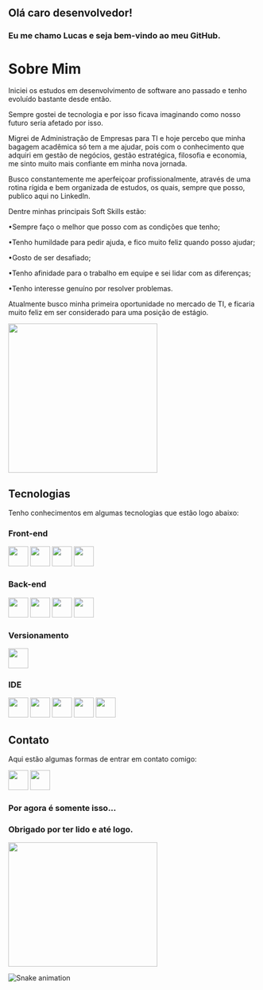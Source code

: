 ## Olá caro desenvolvedor!
### Eu me chamo Lucas e seja bem-vindo ao meu GitHub.
# Sobre Mim
Iniciei os estudos em desenvolvimento de software ano passado e tenho evoluído bastante desde então.

Sempre gostei de tecnologia e por isso ficava imaginando como nosso futuro seria afetado por isso.

Migrei de Administração de Empresas para TI e hoje percebo que minha bagagem acadêmica só tem a me ajudar, pois com o conhecimento que adquiri em gestão de negócios, gestão estratégica, filosofia e economia, me sinto muito mais confiante em minha nova jornada.

Busco constantemente me aperfeiçoar profissionalmente, através de uma rotina rígida e bem organizada de estudos, os quais, sempre que posso, publico aqui no LinkedIn.

Dentre minhas principais Soft Skills estão:

•Sempre faço o melhor que posso com as condições que tenho;

•Tenho humildade para pedir ajuda, e fico muito feliz quando posso ajudar;

•Gosto de ser desafiado;

•Tenho afinidade para o trabalho em equipe e sei lidar com as diferenças;

•Tenho interesse genuíno por resolver problemas.

Atualmente busco minha primeira oportunidade no mercado de TI, e ficaria muito feliz em ser considerado para uma posição de estágio.

<img src="https://c.tenor.com/5ry-200hErMAAAAd/hacker-hacker-man.gif" width="300" height="300">

## Tecnologias
Tenho conhecimentos em algumas tecnologias que estão logo abaixo:
### Front-end
<img src="https://cdn.jsdelivr.net/gh/devicons/devicon/icons/html5/html5-original.svg" width="40" height="40"/> <img src="https://cdn.jsdelivr.net/gh/devicons/devicon/icons/css3/css3-original.svg" width="40" height="40" /> <img src="https://cdn.jsdelivr.net/gh/devicons/devicon/icons/javascript/javascript-original.svg" width="40" height="40"/> <img src="https://cdn.jsdelivr.net/gh/devicons/devicon/icons/figma/figma-original.svg" widht="40" height="40" />
### Back-end
<img src="https://cdn.jsdelivr.net/gh/devicons/devicon/icons/mysql/mysql-plain-wordmark.svg" width="40" height="40" /> <img src="https://cdn.jsdelivr.net/gh/devicons/devicon/icons/java/java-original-wordmark.svg" width="40" height="40"/> 
<img src="https://cdn.jsdelivr.net/gh/devicons/devicon/icons/c/c-original.svg" width="40" height="40" />
<img src="https://cdn.jsdelivr.net/gh/devicons/devicon/icons/cplusplus/cplusplus-original.svg" width="40" height="40" />
### Versionamento
<img src="https://cdn.jsdelivr.net/gh/devicons/devicon/icons/git/git-original.svg" widht="40" height="40" /> 

### IDE
<img src="https://cdn.jsdelivr.net/gh/devicons/devicon/icons/visualstudio/visualstudio-plain.svg" widht="40" height="40"/> <img src="https://cdn.worldvectorlogo.com/logos/eclipse-11.svg" width="40" height="40"/> <img src="https://cdn.worldvectorlogo.com/logos/sublime-text.svg" width="40" height="40"> <img src="https://encrypted-tbn0.gstatic.com/images?q=tbn:ANd9GcQA1v74gzrGiQbIhawCsbUfLGPxMXQpctH6EacYgjyQBEAzdJg3R-XHPiVxNt03_k_-lQY&usqp=CAU" widht="40" height="40"> <img src="https://mpng.subpng.com/20180514/rkw/kisspng-code-blocks-integrated-development-environment-c-5af9eee0253788.5088014415263290561525.jpg" widht="40" height="40">

## Contato
Aqui estão algumas formas de entrar em contato comigo:

<a href = "mailto:lucaspereiradelima2020@gmail.com"><img src="https://www.citypng.com/public/uploads/preview/-11597283936hxzfkdluih.png" widht="40" height="40" target="_blank"></a> <a href = "https://www.linkedin.com/in/lucas-pereira-de-lima-programador/"><img src="https://upload.wikimedia.org/wikipedia/commons/thumb/f/f8/LinkedIn_icon_circle.svg/2048px-LinkedIn_icon_circle.svg.png" widht="40" height="40" target="_blank"></a>

### Por agora é somente isso...
### Obrigado por ter lido e até logo.
<img src="https://c.tenor.com/p0kz7NOqxTkAAAAC/kaito-typing.gif" width="300" height="250">

![Snake animation](https://github.com/LucasDevRJ/LucasDevRJ/blob/output/github-contribution-grid-snake.svg)
